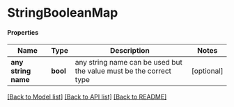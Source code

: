 # StringBooleanMap

#### Properties
Name | Type | Description | Notes
------------ | ------------- | ------------- | -------------
**any string name** | **bool** | any string name can be used but the value must be the correct type | [optional]

[[Back to Model list]](../README.md#documentation-for-models) [[Back to API list]](../README.md#documentation-for-api-endpoints) [[Back to README]](../README.md)

